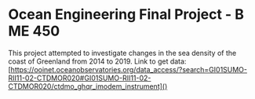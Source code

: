 # Ocean Engineering Final Project - B ME 450
This project attempted to investigate changes in the sea density of the coast of Greenland from 2014 to 2019.
Link to get data: [https://ooinet.oceanobservatories.org/data_access/?search=GI01SUMO-RII11-02-CTDMOR020#GI01SUMO-RII11-02-CTDMOR020/ctdmo_ghqr_imodem_instrument]()

